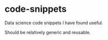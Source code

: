 # code-snippets

Data science code snippets I have found useful.

Should be relatively generic and reusable.